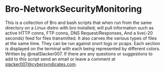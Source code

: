 # Bro-NetworkSecurityMonitoring
This is a collection of Bro and bash scripts that when run from the same directory on a Linux distro with bro installed; will pull information such as active HTTP conns, FTP conns, DNS Request/Responses, And a live(-20 seconds) feed for files transmitted.  It also carves the various types of files at the same time.  They can be run against snort logs or pcaps.  Each section is displayed on the terminal with each being represented by different colors.  Written by @realSlacker007.  If there are any questions or suggestions to add to this script send an email or leave a comment at slacker007@cybersyndicates.com.  
